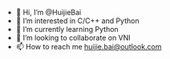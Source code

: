 - 👋 Hi, I’m @HuijieBai
- 👀 I’m interested in C/C++ and Python
- 🌱 I’m currently learning Python
- 💞️ I’m looking to collaborate on VNI
- 📫 How to reach me huijie.bai@outlook.com

<!---
HuijieBai/HuijieBai is a ✨ special ✨ repository because its `README.md` (this file) appears on your GitHub profile.
You can click the Preview link to take a look at your changes.
--->
